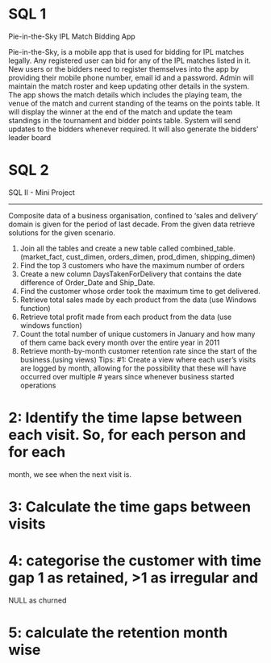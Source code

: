 # SQL 1

Pie-in-the-Sky
IPL Match Bidding App

Pie-in-the-Sky, is a mobile app that is used for bidding for IPL matches legally. Any registered user can bid for any of the IPL matches listed in it. New users or the bidders need to register themselves into the app by providing their mobile phone number, email id and a password. Admin will maintain the match roster and keep updating other details in the system.
The app shows the match details which includes the playing team, the venue of the match and current standing of the teams on the points table. It will display the winner at the end of the match and update the team standings in the tournament and bidder points table. System will send updates to the bidders whenever required. It will also generate the bidders' leader board



# SQL 2

SQL II - Mini Project
_________________________________________________________
Composite data of a business organisation, confined to ‘sales and delivery’
domain is given for the period of last decade. From the given data retrieve
solutions for the given scenario.
1. Join all the tables and create a new table called combined_table.
(market_fact, cust_dimen, orders_dimen, prod_dimen, shipping_dimen)
2. Find the top 3 customers who have the maximum number of orders
3. Create a new column DaysTakenForDelivery that contains the date difference
of Order_Date and Ship_Date.
4. Find the customer whose order took the maximum time to get delivered.
5. Retrieve total sales made by each product from the data (use Windows
function)
6. Retrieve total profit made from each product from the data (use windows
function)
7. Count the total number of unique customers in January and how many of them
came back every month over the entire year in 2011
8. Retrieve month-by-month customer retention rate since the start of the
business.(using views)
Tips:
#1: Create a view where each user’s visits are logged by month, allowing for
the possibility that these will have occurred over multiple # years since
whenever business started operations
# 2: Identify the time lapse between each visit. So, for each person and for each
month, we see when the next visit is.
# 3: Calculate the time gaps between visits
# 4: categorise the customer with time gap 1 as retained, >1 as irregular and
NULL as churned
# 5: calculate the retention month wise
